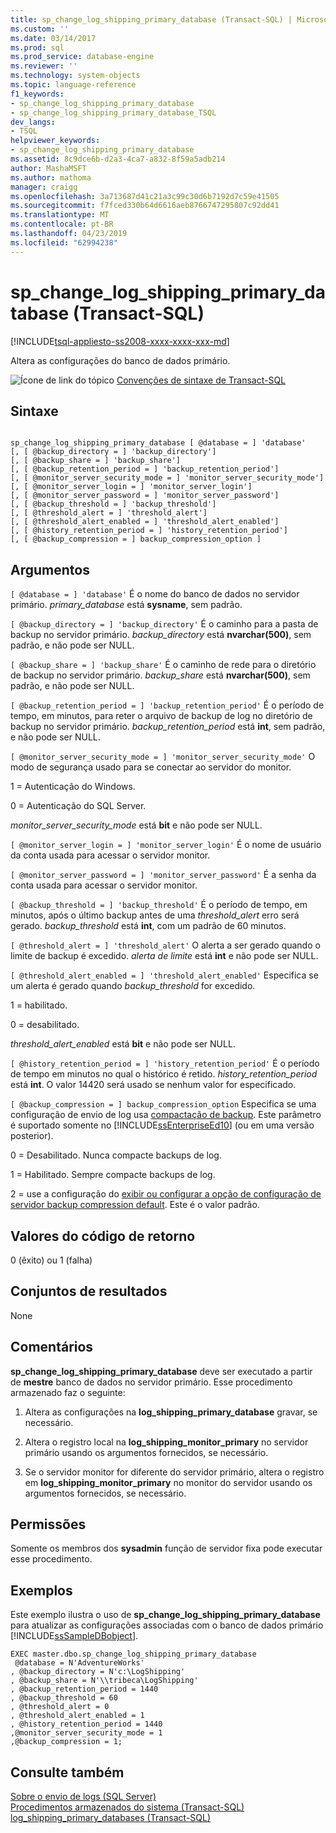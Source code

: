 ```yaml
---
title: sp_change_log_shipping_primary_database (Transact-SQL) | Microsoft Docs
ms.custom: ''
ms.date: 03/14/2017
ms.prod: sql
ms.prod_service: database-engine
ms.reviewer: ''
ms.technology: system-objects
ms.topic: language-reference
f1_keywords:
- sp_change_log_shipping_primary_database
- sp_change_log_shipping_primary_database_TSQL
dev_langs:
- TSQL
helpviewer_keywords:
- sp_change_log_shipping_primary_database
ms.assetid: 8c9dce6b-d2a3-4ca7-a832-8f59a5adb214
author: MashaMSFT
ms.author: mathoma
manager: craigg
ms.openlocfilehash: 3a713687d41c21a3c99c30d6b7192d7c59e41505
ms.sourcegitcommit: f7fced330b64d6616aeb8766747295807c92dd41
ms.translationtype: MT
ms.contentlocale: pt-BR
ms.lasthandoff: 04/23/2019
ms.locfileid: "62994238"
---
```

# <a name="spchangelogshippingprimarydatabase-transact-sql"></a>sp_change_log_shipping_primary_database (Transact-SQL)
[!INCLUDE[tsql-appliesto-ss2008-xxxx-xxxx-xxx-md](../../includes/tsql-appliesto-ss2008-xxxx-xxxx-xxx-md.md)]

  Altera as configurações do banco de dados primário.  
  
 ![Ícone de link do tópico](../../database-engine/configure-windows/media/topic-link.gif "Ícone de link do tópico") [Convenções de sintaxe de Transact-SQL](../../t-sql/language-elements/transact-sql-syntax-conventions-transact-sql.md)  
  
## <a name="syntax"></a>Sintaxe  
  
```  
  
sp_change_log_shipping_primary_database [ @database = ] 'database'  
[, [ @backup_directory = ] 'backup_directory']   
[, [ @backup_share = ] 'backup_share']   
[, [ @backup_retention_period = ] 'backup_retention_period']  
[, [ @monitor_server_security_mode = ] 'monitor_server_security_mode']  
[, [ @monitor_server_login = ] 'monitor_server_login']  
[, [ @monitor_server_password = ] 'monitor_server_password']  
[, [ @backup_threshold = ] 'backup_threshold']   
[, [ @threshold_alert = ] 'threshold_alert']   
[, [ @threshold_alert_enabled = ] 'threshold_alert_enabled']   
[, [ @history_retention_period = ] 'history_retention_period']  
[, [ @backup_compression = ] backup_compression_option ]   
```  
  
## <a name="arguments"></a>Argumentos  
`[ @database = ] 'database'` É o nome do banco de dados no servidor primário. *primary_database* está **sysname**, sem padrão.  
  
`[ @backup_directory = ] 'backup_directory'` É o caminho para a pasta de backup no servidor primário. *backup_directory* está **nvarchar(500)**, sem padrão, e não pode ser NULL.  
  
`[ @backup_share = ] 'backup_share'` É o caminho de rede para o diretório de backup no servidor primário. *backup_share* está **nvarchar(500)**, sem padrão, e não pode ser NULL.  
  
`[ @backup_retention_period = ] 'backup_retention_period'` É o período de tempo, em minutos, para reter o arquivo de backup de log no diretório de backup no servidor primário. *backup_retention_period* está **int**, sem padrão, e não pode ser NULL.  
  
`[ @monitor_server_security_mode = ] 'monitor_server_security_mode'` O modo de segurança usado para se conectar ao servidor do monitor.  
  
 1 = Autenticação do Windows.  
  
 0 = Autenticação do SQL Server.  
  
 *monitor_server_security_mode* está **bit** e não pode ser NULL.  
  
`[ @monitor_server_login = ] 'monitor_server_login'` É o nome de usuário da conta usada para acessar o servidor monitor.  
  
`[ @monitor_server_password = ] 'monitor_server_password'` É a senha da conta usada para acessar o servidor monitor.  
  
`[ @backup_threshold = ] 'backup_threshold'` É o período de tempo, em minutos, após o último backup antes de uma *threshold_alert* erro será gerado. *backup_threshold* está **int**, com um padrão de 60 minutos.  
  
`[ @threshold_alert = ] 'threshold_alert'` O alerta a ser gerado quando o limite de backup é excedido. *alerta de limite* está **int** e não pode ser NULL.  
  
`[ @threshold_alert_enabled = ] 'threshold_alert_enabled'` Especifica se um alerta é gerado quando *backup_threshold* for excedido.  
  
 1 = habilitado.  
  
 0 = desabilitado.  
  
 *threshold_alert_enabled* está **bit** e não pode ser NULL.  
  
`[ @history_retention_period = ] 'history_retention_period'` É o período de tempo em minutos no qual o histórico é retido. *history_retention_period* está **int**. O valor 14420 será usado se nenhum valor for especificado.  
  
`[ @backup_compression = ] backup_compression_option` Especifica se uma configuração de envio de log usa [compactação de backup](../../relational-databases/backup-restore/backup-compression-sql-server.md). Este parâmetro é suportado somente no [!INCLUDE[ssEnterpriseEd10](../../includes/ssenterpriseed10-md.md)] (ou em uma versão posterior).  
  
 0 = Desabilitado. Nunca compacte backups de log.  
  
 1 = Habilitado. Sempre compacte backups de log.  
  
 2 = use a configuração do [exibir ou configurar a opção de configuração de servidor backup compression default](../../database-engine/configure-windows/view-or-configure-the-backup-compression-default-server-configuration-option.md). Este é o valor padrão.  
  
## <a name="return-code-values"></a>Valores do código de retorno  
 0 (êxito) ou 1 (falha)  
  
## <a name="result-sets"></a>Conjuntos de resultados  
 None  
  
## <a name="remarks"></a>Comentários  
 **sp_change_log_shipping_primary_database** deve ser executado a partir de **mestre** banco de dados no servidor primário. Esse procedimento armazenado faz o seguinte:  
  
1.  Altera as configurações na **log_shipping_primary_database** gravar, se necessário.  
  
2.  Altera o registro local na **log_shipping_monitor_primary** no servidor primário usando os argumentos fornecidos, se necessário.  
  
3.  Se o servidor monitor for diferente do servidor primário, altera o registro em **log_shipping_monitor_primary** no monitor do servidor usando os argumentos fornecidos, se necessário.  
  
## <a name="permissions"></a>Permissões  
 Somente os membros dos **sysadmin** função de servidor fixa pode executar esse procedimento.  
  
## <a name="examples"></a>Exemplos  
 Este exemplo ilustra o uso de **sp_change_log_shipping_primary_database** para atualizar as configurações associadas com o banco de dados primário [!INCLUDE[ssSampleDBobject](../../includes/sssampledbobject-md.md)].  
  
```  
EXEC master.dbo.sp_change_log_shipping_primary_database   
 @database = N'AdventureWorks'   
, @backup_directory = N'c:\LogShipping'   
, @backup_share = N'\\tribeca\LogShipping'   
, @backup_retention_period = 1440   
, @backup_threshold = 60   
, @threshold_alert = 0   
, @threshold_alert_enabled = 1   
, @history_retention_period = 1440   
,@monitor_server_security_mode = 1  
,@backup_compression = 1;  
```  
  
## <a name="see-also"></a>Consulte também  
 [Sobre o envio de logs &#40;SQL Server&#41;](../../database-engine/log-shipping/about-log-shipping-sql-server.md)   
 [Procedimentos armazenados do sistema &#40;Transact-SQL&#41;](../../relational-databases/system-stored-procedures/system-stored-procedures-transact-sql.md)   
 [log_shipping_primary_databases &#40;Transact-SQL&#41;](../../relational-databases/system-tables/log-shipping-primary-databases-transact-sql.md)  
  
  

